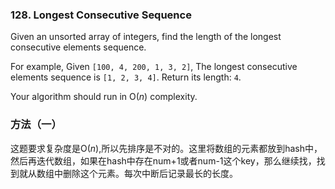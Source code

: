 ### 128\. Longest Consecutive Sequence


Given an unsorted array of integers, find the length of the longest consecutive elements sequence.

For example,
Given `[100, 4, 200, 1, 3, 2]`,
The longest consecutive elements sequence is `[1, 2, 3, 4]`. Return its length: `4`.

Your algorithm should run in O(*n*) complexity.

### 方法（一）
这题要求复杂度是O(*n*),所以先排序是不对的。这里将数组的元素都放到hash中，然后再迭代数组，如果在hash中存在num+1或者num-1这个key，那么继续找，找到就从数组中删除这个元素。每次中断后记录最长的长度。
